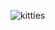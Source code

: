 ![kitties](https://preview.redd.it/5l9114ro4jc01.jpg?auto=webp&s=93d7980635accc2bd1b4e70f304cd75be49d2101)

